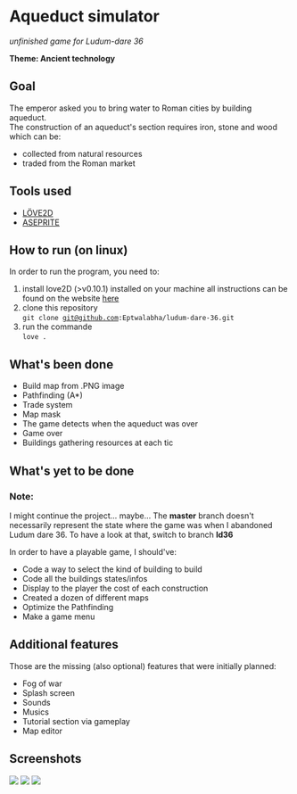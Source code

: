 # Aqueduct simulator

_unfinished game for Ludum-dare 36_

__Theme: Ancient technology__

## Goal

The emperor asked you to bring water to Roman cities by building aqueduct.  
The construction of an aqueduct's section requires iron, stone and wood which can be:
- collected from natural resources
- traded from the Roman market

## Tools used

- [LÖVE2D](https://love2d.org/)
- [ASEPRITE](https://github.com/aseprite/aseprite)

## How to run (on linux)

In order to run the program, you need to:
  1. install love2D (>v0.10.1) installed on your machine all instructions can be found on the website [here](https://love2d.org/)
  2. clone this repository  
    <code>git clone git@github.com:Eptwalabha/ludum-dare-36.git</code>
  3. run the commande  
    <code>love .</code>


## What's been done

- Build map from .PNG image
- Pathfinding (A\*)
- Trade system
- Map mask
- The game detects when the aqueduct was over
- Game over
- Buildings gathering resources at each tic

## What's yet to be done

### Note:

I might continue the project… maybe…
The __master__ branch doesn't necessarily represent the state where the game was when I abandoned Ludum dare 36.
To have a look at that, switch to branch __ld36__

In order to have a playable game, I should've:
- Code a way to select the kind of building to build
- Code all the buildings states/infos
- Display to the player the cost of each construction
- Created a dozen of different maps
- Optimize the Pathfinding
- Make a game menu

## Additional features

Those are the missing (also optional) features that were initially planned:
- Fog of war
- Splash screen
- Sounds
- Musics
- Tutorial section via gameplay
- Map editor

## Screenshots

<img src="https://i.imgur.com/vy1Vq6L.png">
<img src="https://i.imgur.com/QpzOBpC.png">
<img src="https://i.imgur.com/bhFAJUl.png">
